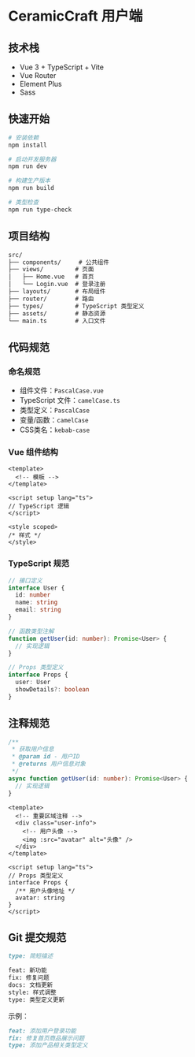 # CeramicCraft 用户端

## 技术栈

- Vue 3 + TypeScript + Vite
- Vue Router
- Element Plus
- Sass

## 快速开始

```bash
# 安装依赖
npm install

# 启动开发服务器
npm run dev

# 构建生产版本
npm run build

# 类型检查
npm run type-check
```

## 项目结构

```markdown
src/
├── components/     # 公共组件
├── views/         # 页面
│   ├── Home.vue   # 首页
│   └── Login.vue  # 登录注册
├── layouts/       # 布局组件
├── router/        # 路由
├── types/         # TypeScript 类型定义
├── assets/        # 静态资源
└── main.ts        # 入口文件
```

## 代码规范

### 命名规范

- 组件文件：`PascalCase.vue`
- TypeScript 文件：`camelCase.ts`
- 类型定义：`PascalCase`
- 变量/函数：`camelCase`
- CSS类名：`kebab-case`

### Vue 组件结构

```vue
<template>
  <!-- 模板 -->
</template>

<script setup lang="ts">
// TypeScript 逻辑
</script>

<style scoped>
/* 样式 */
</style>
```

### TypeScript 规范

```typescript
// 接口定义
interface User {
  id: number
  name: string
  email: string
}

// 函数类型注解
function getUser(id: number): Promise<User> {
  // 实现逻辑
}

// Props 类型定义
interface Props {
  user: User
  showDetails?: boolean
}
```

## 注释规范

```typescript
/**
 * 获取用户信息
 * @param id - 用户ID
 * @returns 用户信息对象
 */
async function getUser(id: number): Promise<User> {
  // 实现逻辑
}
```

```vue
<template>
  <!-- 重要区域注释 -->
  <div class="user-info">
    <!-- 用户头像 -->
    <img :src="avatar" alt="头像" />
  </div>
</template>

<script setup lang="ts">
// Props 类型定义
interface Props {
  /** 用户头像地址 */
  avatar: string
}
</script>
```

## Git 提交规范

```markdown
type: 简短描述

feat: 新功能
fix: 修复问题
docs: 文档更新
style: 样式调整
type: 类型定义更新
```

示例：

```markdown
feat: 添加用户登录功能
fix: 修复首页商品展示问题
type: 添加产品相关类型定义
```
